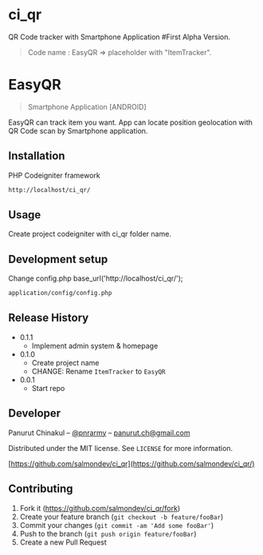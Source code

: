 # ci_qr
QR Code tracker with Smartphone Application
#First Alpha Version.
>Code name : EasyQR => placeholder with "ItemTracker".

# EasyQR
> Smartphone Application [ANDROID]

EasyQR can track item you want. App can locate position geolocation with QR Code scan by Smartphone application.


## Installation

PHP Codeigniter framework

```sh
http://localhost/ci_qr/
```

## Usage

Create project codeigniter with ci_qr folder name.

## Development setup

Change config.php base_url('http://localhost/ci_qr/');

```sh
application/config/config.php
```

## Release History

* 0.1.1
    * Implement admin system & homepage
* 0.1.0
    * Create project name
    * CHANGE: Rename `ItemTracker` to `EasyQR`
* 0.0.1
    * Start repo

## Developer

Panurut Chinakul – [@pnrarmy](https://twitter.com/pnrarmy) – panurut.ch@gmail.com

Distributed under the MIT license. See ``LICENSE`` for more information.

[https://github.com/salmondev/ci_qr](https://github.com/salmondev/ci_qr/)

## Contributing

1. Fork it (<https://github.com/salmondev/ci_qr/fork>)
2. Create your feature branch (`git checkout -b feature/fooBar`)
3. Commit your changes (`git commit -am 'Add some fooBar'`)
4. Push to the branch (`git push origin feature/fooBar`)
5. Create a new Pull Request

<!-- Markdown link & img dfn's -->
[npm-image]: https://img.shields.io/npm/v/datadog-metrics.svg?style=flat-square
[npm-url]: https://npmjs.org/package/datadog-metrics
[npm-downloads]: https://img.shields.io/npm/dm/datadog-metrics.svg?style=flat-square
[travis-image]: https://img.shields.io/travis/dbader/node-datadog-metrics/master.svg?style=flat-square
[travis-url]: https://travis-ci.org/dbader/node-datadog-metrics
[wiki]: https://github.com/yourname/yourproject/wiki
